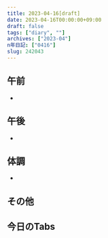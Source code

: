 ```yaml
---
title: 2023-04-16[draft]
date: 2023-04-16T00:00:00+09:00
draft: false
tags: ["diary", ""]
archives: ["2023-04"]
n年日記: ["0416"]
slug: 242043
---
```

## 午前
- 
## 午後
- 
## 体調
- 
## その他
## 今日のTabs